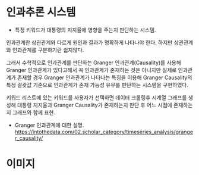 # 인과추론 시스템
- 특정 키워드가 대통령의 지지율에 영향을 주는지 판단하는 시스템.

인과관계란 상관관계와 다르게 원인과 결과가 명확하게 나타나야 한다.
하지만 상관관계와 인과관계를 구분하기란 쉽지않다.

그래서 수학적으로 인과관계를 판단하는 Granger 인과관계(Causality)를 사용해 
Granger 인과관계가 있다고해서 꼭 인과관계가 존재하는 것은 아니지만
실제로 인과관계가 존재할 경우 Granger 인과관계가 나타나는 특징을 이용해
Granger Causality의 특정 결괏값 기준으로 인과관계가 존재 가능성 유무를 판단하는 시스템을 구현하였다.

키워드 리스트에 있는 키워드를 사용자가 선택하면
데이터 크롤링후 시계열 그래프를 생성해 대통령 지지율과 Granger Causality가 존재하는지 판단 후
어느 시점에 존재하는지 그래프와 함께 표현.


- Granger 인과관계에 대한 설명.
https://intothedata.com/02.scholar_category/timeseries_analysis/granger_causality/

# 이미지
